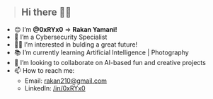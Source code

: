 > ## Hi there 👋🏻 

* 😊 I’m **@0xRYx0** => **Rakan Yamani!** 
* 👾 I’m a Cybersecurity Specialist
* 👍🏻 I’m interested in bulding a great future! 
* 📚 I’m currently learning Artificial Intelligence | Photography  
* 💞️ I’m looking to collaborate on AI-based fun and creative projects 
* 📫 How to reach me: 
  * Email: rakan210@gmail.com
  * LinkedIn: [/in/0xRYx0](https://www.linkedin.com/in/0xryx0/)

<!---
0xRYx0/0xRYx0 is a ✨ special ✨ repository because its `README.md` (this file) appears on your GitHub profile.
You can click the Preview link to take a look at your changes.
--->
